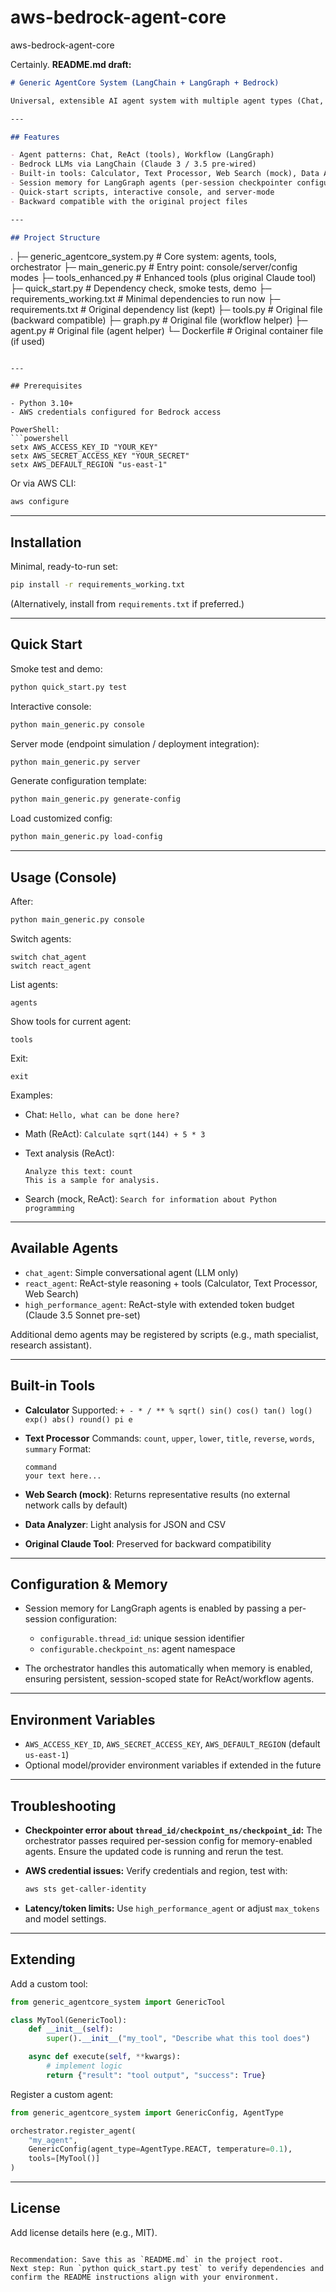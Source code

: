 # aws-bedrock-agent-core
aws-bedrock-agent-core

Certainly. **README.md draft:**

```markdown
# Generic AgentCore System (LangChain + LangGraph + Bedrock)

Universal, extensible AI agent system with multiple agent types (Chat, ReAct, Workflow), Bedrock-backed LLMs, built-in tools, session-scoped memory, and simple deploy/run workflows.

---

## Features

- Agent patterns: Chat, ReAct (tools), Workflow (LangGraph)
- Bedrock LLMs via LangChain (Claude 3 / 3.5 pre-wired)
- Built-in tools: Calculator, Text Processor, Web Search (mock), Data Analyzer, original Claude tool
- Session memory for LangGraph agents (per-session checkpointer configuration)
- Quick-start scripts, interactive console, and server-mode
- Backward compatible with the original project files

---

## Project Structure

```

.
├─ generic\_agentcore\_system.py   # Core system: agents, tools, orchestrator
├─ main\_generic.py               # Entry point: console/server/config modes
├─ tools\_enhanced.py             # Enhanced tools (plus original Claude tool)
├─ quick\_start.py                # Dependency check, smoke tests, demo
├─ requirements\_working.txt      # Minimal dependencies to run now
├─ requirements.txt              # Original dependency list (kept)
├─ tools.py                      # Original file (backward compatible)
├─ graph.py                      # Original file (workflow helper)
├─ agent.py                      # Original file (agent helper)
└─ Dockerfile                    # Original container file (if used)

````

---

## Prerequisites

- Python 3.10+
- AWS credentials configured for Bedrock access

PowerShell:
```powershell
setx AWS_ACCESS_KEY_ID "YOUR_KEY"
setx AWS_SECRET_ACCESS_KEY "YOUR_SECRET"
setx AWS_DEFAULT_REGION "us-east-1"
````

Or via AWS CLI:

```bash
aws configure
```

---

## Installation

Minimal, ready-to-run set:

```bash
pip install -r requirements_working.txt
```

(Alternatively, install from `requirements.txt` if preferred.)

---

## Quick Start

Smoke test and demo:

```bash
python quick_start.py test
```

Interactive console:

```bash
python main_generic.py console
```

Server mode (endpoint simulation / deployment integration):

```bash
python main_generic.py server
```

Generate configuration template:

```bash
python main_generic.py generate-config
```

Load customized config:

```bash
python main_generic.py load-config
```

---

## Usage (Console)

After:

```bash
python main_generic.py console
```

Switch agents:

```
switch chat_agent
switch react_agent
```

List agents:

```
agents
```

Show tools for current agent:

```
tools
```

Exit:

```
exit
```

Examples:

* Chat: `Hello, what can be done here?`
* Math (ReAct): `Calculate sqrt(144) + 5 * 3`
* Text analysis (ReAct):

  ```
  Analyze this text: count
  This is a sample for analysis.
  ```
* Search (mock, ReAct): `Search for information about Python programming`

---

## Available Agents

* `chat_agent`: Simple conversational agent (LLM only)
* `react_agent`: ReAct-style reasoning + tools (Calculator, Text Processor, Web Search)
* `high_performance_agent`: ReAct-style with extended token budget (Claude 3.5 Sonnet pre-set)

Additional demo agents may be registered by scripts (e.g., math specialist, research assistant).

---

## Built-in Tools

* **Calculator**
  Supported: `+ - * / ** % sqrt() sin() cos() tan() log() exp() abs() round() pi e`

* **Text Processor**
  Commands: `count`, `upper`, `lower`, `title`, `reverse`, `words`, `summary`
  Format:

  ```
  command
  your text here...
  ```

* **Web Search (mock)**: Returns representative results (no external network calls by default)

* **Data Analyzer**: Light analysis for JSON and CSV

* **Original Claude Tool**: Preserved for backward compatibility

---

## Configuration & Memory

* Session memory for LangGraph agents is enabled by passing a per-session configuration:

  * `configurable.thread_id`: unique session identifier
  * `configurable.checkpoint_ns`: agent namespace
* The orchestrator handles this automatically when memory is enabled, ensuring persistent, session-scoped state for ReAct/workflow agents.

---

## Environment Variables

* `AWS_ACCESS_KEY_ID`, `AWS_SECRET_ACCESS_KEY`, `AWS_DEFAULT_REGION` (default `us-east-1`)
* Optional model/provider environment variables if extended in the future

---

## Troubleshooting

* **Checkpointer error about `thread_id/checkpoint_ns/checkpoint_id`:**
  The orchestrator passes required per-session config for memory-enabled agents. Ensure the updated code is running and rerun the test.

* **AWS credential issues:**
  Verify credentials and region, test with:

  ```bash
  aws sts get-caller-identity
  ```

* **Latency/token limits:**
  Use `high_performance_agent` or adjust `max_tokens` and model settings.

---

## Extending

Add a custom tool:

```python
from generic_agentcore_system import GenericTool

class MyTool(GenericTool):
    def __init__(self):
        super().__init__("my_tool", "Describe what this tool does")

    async def execute(self, **kwargs):
        # implement logic
        return {"result": "tool output", "success": True}
```

Register a custom agent:

```python
from generic_agentcore_system import GenericConfig, AgentType

orchestrator.register_agent(
    "my_agent",
    GenericConfig(agent_type=AgentType.REACT, temperature=0.1),
    tools=[MyTool()]
)
```

---

## License

Add license details here (e.g., MIT).

```

Recommendation: Save this as `README.md` in the project root.  
Next step: Run `python quick_start.py test` to verify dependencies and confirm the README instructions align with your environment.
```
